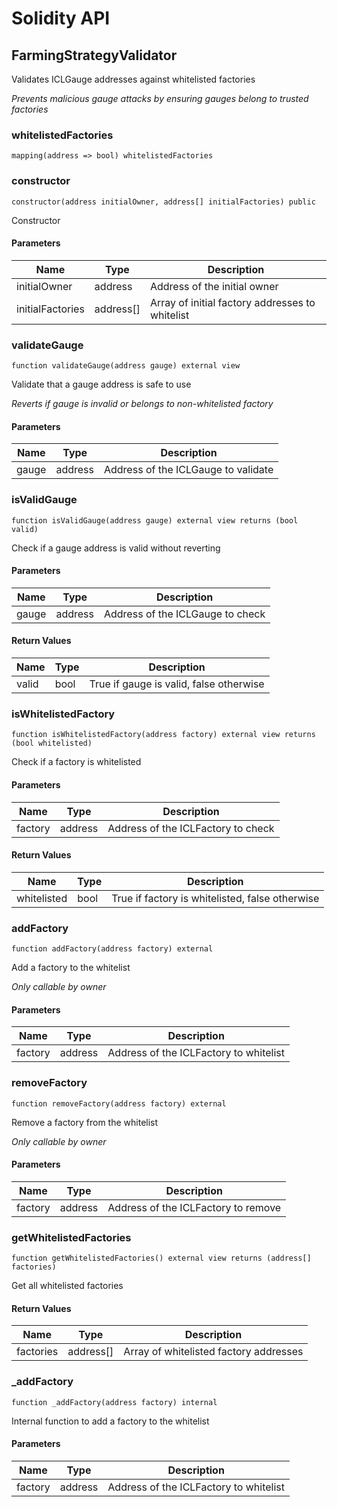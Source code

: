 # Solidity API

## FarmingStrategyValidator

Validates ICLGauge addresses against whitelisted factories

_Prevents malicious gauge attacks by ensuring gauges belong to trusted factories_

### whitelistedFactories

```solidity
mapping(address => bool) whitelistedFactories
```

### constructor

```solidity
constructor(address initialOwner, address[] initialFactories) public
```

Constructor

#### Parameters

| Name | Type | Description |
| ---- | ---- | ----------- |
| initialOwner | address | Address of the initial owner |
| initialFactories | address[] | Array of initial factory addresses to whitelist |

### validateGauge

```solidity
function validateGauge(address gauge) external view
```

Validate that a gauge address is safe to use

_Reverts if gauge is invalid or belongs to non-whitelisted factory_

#### Parameters

| Name | Type | Description |
| ---- | ---- | ----------- |
| gauge | address | Address of the ICLGauge to validate |

### isValidGauge

```solidity
function isValidGauge(address gauge) external view returns (bool valid)
```

Check if a gauge address is valid without reverting

#### Parameters

| Name | Type | Description |
| ---- | ---- | ----------- |
| gauge | address | Address of the ICLGauge to check |

#### Return Values

| Name | Type | Description |
| ---- | ---- | ----------- |
| valid | bool | True if gauge is valid, false otherwise |

### isWhitelistedFactory

```solidity
function isWhitelistedFactory(address factory) external view returns (bool whitelisted)
```

Check if a factory is whitelisted

#### Parameters

| Name | Type | Description |
| ---- | ---- | ----------- |
| factory | address | Address of the ICLFactory to check |

#### Return Values

| Name | Type | Description |
| ---- | ---- | ----------- |
| whitelisted | bool | True if factory is whitelisted, false otherwise |

### addFactory

```solidity
function addFactory(address factory) external
```

Add a factory to the whitelist

_Only callable by owner_

#### Parameters

| Name | Type | Description |
| ---- | ---- | ----------- |
| factory | address | Address of the ICLFactory to whitelist |

### removeFactory

```solidity
function removeFactory(address factory) external
```

Remove a factory from the whitelist

_Only callable by owner_

#### Parameters

| Name | Type | Description |
| ---- | ---- | ----------- |
| factory | address | Address of the ICLFactory to remove |

### getWhitelistedFactories

```solidity
function getWhitelistedFactories() external view returns (address[] factories)
```

Get all whitelisted factories

#### Return Values

| Name | Type | Description |
| ---- | ---- | ----------- |
| factories | address[] | Array of whitelisted factory addresses |

### _addFactory

```solidity
function _addFactory(address factory) internal
```

Internal function to add a factory to the whitelist

#### Parameters

| Name | Type | Description |
| ---- | ---- | ----------- |
| factory | address | Address of the ICLFactory to whitelist |

